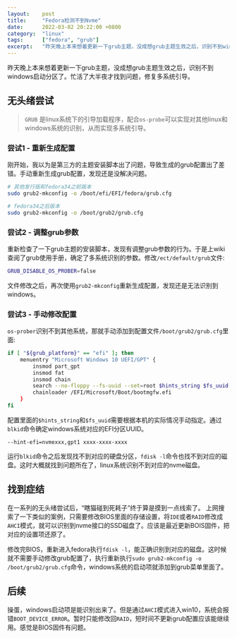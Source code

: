 ```yaml
---
layout:    post
title:     "Fedora检测不到Nvme"
date:      2022-03-02 20:22:00 +0800
category:  "linux"
tags:      ["fedora", "grub"]
excerpt:   "昨天晚上本来想着更新一下grub主题，没成想grub主题生效之后，识别不到windows启动分区了。忙活了大半夜才找到问题，修复多系统引导。"
---
```



昨天晚上本来想着更新一下grub主题，没成想grub主题生效之后，识别不到windows启动分区了。忙活了大半夜才找到问题，修复多系统引导。

## 无头绪尝试

> `GRUB` 是linux系统下的引导加载程序，配合`os-probe`可以实现对其他linux和windows系统的识别，从而实现多系统引导。

### 尝试1 - 重新生成配置

刚开始，我以为是第三方的主题安装脚本出了问题，导致生成的grub配置出了差错。手动重新生成grub配置，发现还是没解决问题。

````bash
# 其他发行版和fedora34之前版本
sudo grub2-mkconfig -o /boot/efi/EFI/fedora/grub.cfg

# fedora34之后版本
sudo grub2-mkconfig -o /boot/grub2/grub.cfg
````

### 尝试2 - 调整grub参数

重新检查了一下grub主题的安装脚本，发现有调整grub参数的行为。于是上wiki查阅了grub使用手册，确定了多系统识别的参数。修改`/ect/default/grub`文件:

````bash
GRUB_DISABLE_OS_PROBER=false
````

文件修改之后，再次使用`grub2-mkconfig`重新生成配置，发现还是无法识别到windows。

### 尝试3 - 手动修改配置

`os-prober`识别不到其他系统，那就手动添加到配置文件`/boot/grub2/grub.cfg`里面:

````bash
if [ "${grub_platform}" == "efi" ]; then
    menuentry "Microsoft Windows 10 UEFI/GPT" {
        insmod part_gpt
        insmod fat
        insmod chain
        search --no-floppy --fs-uuid --set=root $hints_string $fs_uuid
        chainloader /EFI/Microsoft/Boot/bootmgfw.efi
    }
fi
````

配置里面的`$hints_string`和`$fs_uuid`需要根据本机的实际情况手动指定。通过`blkid`命令确定windows系统对应的EFI分区UUID。

````text
--hint-efi=nvmexxx,gpt1 xxxx-xxxx-xxxx
````

运行`blkid`命令之后发现找不到对应的硬盘分区，`fdisk -l`命令也找不到对应的磁盘。这时大概就找到问题所在了，linux系统识别不到对应的nvme磁盘。

## 找到症结

在一系列的无头绪尝试后，“瞎猫碰到死耗子”终于算是摸到一点线索了。
上网搜索了一下类似的案例，只需要修改BIOS里面的存储设置，将`IDE`或者`RAID`修改成`AHCI`模式，就可以识别到nvme接口的SSD磁盘了。应该是最近更新BOIS固件，把对应的设置项还原了。

修改完BIOS，重新进入fedora执行`fdisk -l`，能正确识别到对应的磁盘。这时候就不需要手动修改grub配置了，执行重新执行`sudo grub2-mkconfig -o /boot/grub2/grub.cfg`命令，windows系统的启动项就添加到grub菜单里面了。

## 后续

操蛋，windows启动项是能识别出来了。但是通过`AHCI`模式进入win10，系统会报错`BOOT_DEVICE_ERROR`。暂时只能修改回`RAID`，短时间不更新grub配置应该能继续用。感觉是BIOS固件有问题。
